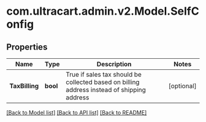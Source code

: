 
# com.ultracart.admin.v2.Model.SelfConfig

## Properties

Name | Type | Description | Notes
------------ | ------------- | ------------- | -------------
**TaxBilling** | **bool** | True if sales tax should be collected based on billing address instead of shipping address | [optional] 

[[Back to Model list]](../README.md#documentation-for-models)
[[Back to API list]](../README.md#documentation-for-api-endpoints)
[[Back to README]](../README.md)

